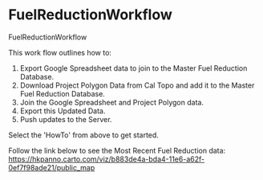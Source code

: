 # FuelReductionWorkflow
FuelReductionWorkflow

This work flow outlines how to:

  1. Export Google Spreadsheet data to join to the Master Fuel Reduction Database.
  2. Download Project Polygon Data from Cal Topo and add it to the Master Fuel Reduction Database.
  3. Join the Google Spreadsheet and Project Polygon data.
  4. Export this Updated Data.
  5. Push updates to the Server.


Select the 'HowTo' from above to get started. 


Follow the link below to see the Most Recent Fuel Reduction data:
https://hkpanno.carto.com/viz/b883de4a-bda4-11e6-a62f-0ef7f98ade21/public_map

